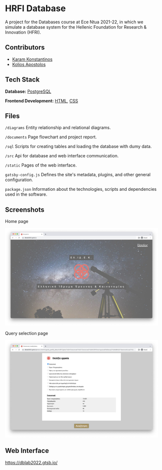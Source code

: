 
# HRFI Database
A project for the Databases course at Ece Ntua 2021-22, in which we simulate a database system for the Hellenic Foundation for Research & Innovation (HFRI).





## Contributors

- [Karam Konstantinos](https://github.com/KostasKram)
- [Kolios Apostolos](https://github.com/apostolos-k)


## Tech Stack

**Database:** [PostgreSQL](https://www.postgresql.org/)

**Frontend Development:** [HTML](https://www.w3schools.com/html/), [CSS](https://www.w3schools.com/css/)


## Files

`/diagrams` Entity relationship and relational diagrams.

`/documents` Page flowchart and project report.

`/sql` Scripts for creating tables and loading the database with dumy data.

`/src` Api for database and web interface communication.

`/static` Pages of the web interface.

`gatsby-config.js` Defines the site's metadata, plugins, and other general configuration.

`package.json` Information about the technologies, scripts and dependencies used in the software.
## Screenshots

Home page

![Web UI Screenshot](documents/screenshot-home-page.jpg)


Query selection page

![Web UI Screenshot](documents/screenshot-query-page.jpg)

## Web Interface

https://dblab2022.gtsb.io/

